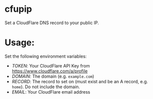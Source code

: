 # cfupip

Set a CloudFlare DNS record to your public IP.

# Usage:

Set the following environment variables:

* *TOKEN*: Your CloudFlare API Key from https://www.cloudflare.com/a/profile
* *DOMAIN*: The domain (e.g. `example.com`)
* *RECORD*: The record to set on (must exist and be an A record, e.g. `home`).
  Do not include the domain.
* *EMAIL*: Your CloudFlare email address
